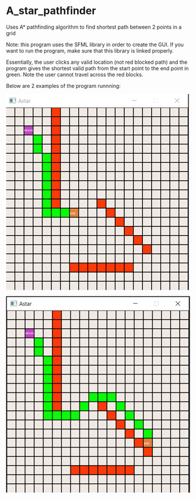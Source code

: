 # A_star_pathfinder
Uses A* pathfinding algorithm to find shortest path between 2 points in a grid

Note: this program uses the SFML library in order to create the GUI. If you want to run the program, make sure that this library is linked properly.

Essentially, the user clicks any valid location (not red blocked path) and the program gives the shortest valid path from the start point to the end point in green. Note the user cannot travel across the red blocks.

Below are 2 examples of the program runnning:

![Alt text](Astar/Project1/path_1_picture.PNG?raw=true "path1")

![Alt text](Astar/Project1/path_2_picture.PNG?raw=true "path2")

